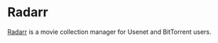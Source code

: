 # Radarr

[Radarr](https://github.com/Radarr/Radarr) is a movie collection manager for Usenet and BitTorrent users.
